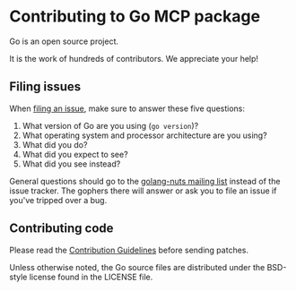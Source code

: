 # Contributing to Go MCP package

Go is an open source project.

It is the work of hundreds of contributors. We appreciate your help!

## Filing issues

When [filing an issue](https://golang.org/issue/new), make sure to answer these five questions:

1.  What version of Go are you using (`go version`)?
2.  What operating system and processor architecture are you using?
3.  What did you do?
4.  What did you expect to see?
5.  What did you see instead?

General questions should go to the [golang-nuts mailing list](https://groups.google.com/group/golang-nuts) instead of the issue tracker.
The gophers there will answer or ask you to file an issue if you've tripped over a bug.

## Contributing code

Please read the [Contribution Guidelines](https://golang.org/doc/contribute.html)
before sending patches.

Unless otherwise noted, the Go source files are distributed under
the BSD-style license found in the LICENSE file.
